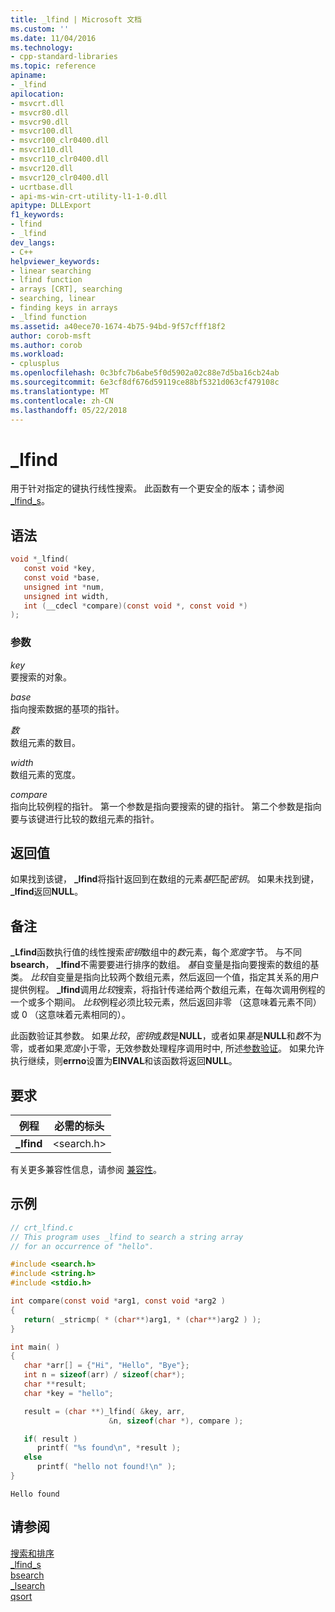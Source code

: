 ```yaml
---
title: _lfind | Microsoft 文档
ms.custom: ''
ms.date: 11/04/2016
ms.technology:
- cpp-standard-libraries
ms.topic: reference
apiname:
- _lfind
apilocation:
- msvcrt.dll
- msvcr80.dll
- msvcr90.dll
- msvcr100.dll
- msvcr100_clr0400.dll
- msvcr110.dll
- msvcr110_clr0400.dll
- msvcr120.dll
- msvcr120_clr0400.dll
- ucrtbase.dll
- api-ms-win-crt-utility-l1-1-0.dll
apitype: DLLExport
f1_keywords:
- lfind
- _lfind
dev_langs:
- C++
helpviewer_keywords:
- linear searching
- lfind function
- arrays [CRT], searching
- searching, linear
- finding keys in arrays
- _lfind function
ms.assetid: a40ece70-1674-4b75-94bd-9f57cfff18f2
author: corob-msft
ms.author: corob
ms.workload:
- cplusplus
ms.openlocfilehash: 0c3bfc7b6abe5f0d5902a02c88e7d5ba16cb24ab
ms.sourcegitcommit: 6e3cf8df676d59119ce88bf5321d063cf479108c
ms.translationtype: MT
ms.contentlocale: zh-CN
ms.lasthandoff: 05/22/2018
---
```

# <a name="lfind"></a>_lfind

用于针对指定的键执行线性搜索。 此函数有一个更安全的版本；请参阅 [_lfind_s](lfind-s.md)。

## <a name="syntax"></a>语法

```C
void *_lfind(
   const void *key,
   const void *base,
   unsigned int *num,
   unsigned int width,
   int (__cdecl *compare)(const void *, const void *)
);
```

### <a name="parameters"></a>参数

*key*<br/>
要搜索的对象。

*base*<br/>
指向搜索数据的基项的指针。

*数*<br/>
数组元素的数目。

*width*<br/>
数组元素的宽度。

*compare*<br/>
指向比较例程的指针。 第一个参数是指向要搜索的键的指针。 第二个参数是指向要与该键进行比较的数组元素的指针。

## <a name="return-value"></a>返回值

如果找到该键， **_lfind**将指针返回到在数组的元素*基*匹配*密钥*。 如果未找到键， **_lfind**返回**NULL**。

## <a name="remarks"></a>备注

**_Lfind**函数执行值的线性搜索*密钥*数组中的*数*元素，每个*宽度*字节。 与不同**bsearch**， **_lfind**不需要要进行排序的数组。 *基*自变量是指向要搜索的数组的基类。 *比较*自变量是指向比较两个数组元素，然后返回一个值，指定其关系的用户提供例程。 **_lfind**调用*比较*搜索，将指针传递给两个数组元素，在每次调用例程的一个或多个期间。 *比较*例程必须比较元素，然后返回非零 （这意味着元素不同） 或 0 （这意味着元素相同的）。

此函数验证其参数。 如果*比较*，*密钥*或*数*是**NULL**，或者如果*基*是**NULL**和*数*不为零，或者如果*宽度*小于零，无效参数处理程序调用时中, 所述[参数验证](../../c-runtime-library/parameter-validation.md)。 如果允许执行继续，则**errno**设置为**EINVAL**和该函数将返回**NULL**。

## <a name="requirements"></a>要求

|例程|必需的标头|
|-------------|---------------------|
|**_lfind**|\<search.h>|

有关更多兼容性信息，请参阅 [兼容性](../../c-runtime-library/compatibility.md)。

## <a name="example"></a>示例

```C
// crt_lfind.c
// This program uses _lfind to search a string array
// for an occurrence of "hello".

#include <search.h>
#include <string.h>
#include <stdio.h>

int compare(const void *arg1, const void *arg2 )
{
   return( _stricmp( * (char**)arg1, * (char**)arg2 ) );
}

int main( )
{
   char *arr[] = {"Hi", "Hello", "Bye"};
   int n = sizeof(arr) / sizeof(char*);
   char **result;
   char *key = "hello";

   result = (char **)_lfind( &key, arr,
                      &n, sizeof(char *), compare );

   if( result )
      printf( "%s found\n", *result );
   else
      printf( "hello not found!\n" );
}
```

```Output
Hello found
```

## <a name="see-also"></a>请参阅

[搜索和排序](../../c-runtime-library/searching-and-sorting.md)<br/>
[_lfind_s](lfind-s.md)<br/>
[bsearch](bsearch.md)<br/>
[_lsearch](lsearch.md)<br/>
[qsort](qsort.md)<br/>
